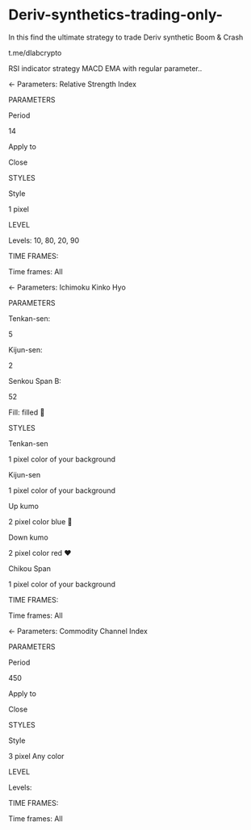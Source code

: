 # Deriv-synthetics-trading-only-
In this find the ultimate strategy to trade Deriv synthetic Boom &amp; Crash 

t.me/dlabcrypto

RSI indicator strategy 
MACD 
EMA
with regular parameter..


← Parameters: Relative Strength Index



PARAMETERS

Period

14

Apply to

Close

STYLES

Style

1 pixel

LEVEL

Levels: 10, 80, 20, 90

TIME FRAMES:

Time frames: All


← Parameters: Ichimoku Kinko Hyo

PARAMETERS

Tenkan-sen: 

5

Kijun-sen:

2

Senkou Span B:

52

Fill: filled  🔵 

STYLES

Tenkan-sen

1 pixel color of your background

Kijun-sen

1 pixel color of your background 

Up kumo

2 pixel color blue 💙 

Down kumo

2 pixel color red ♥️ 

Chikou Span

1 pixel color of your background

TIME FRAMES:

Time frames: All



← Parameters: Commodity Channel Index



PARAMETERS

Period

450

Apply to

Close

STYLES

Style

3 pixel Any color 

LEVEL

Levels:

TIME FRAMES:

Time frames: All
